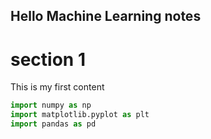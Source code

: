 ## Hello Machine Learning notes
# section 1

This is my first content

```python
import numpy as np  
import matplotlib.pyplot as plt  
import pandas as pd  
```